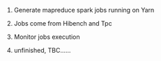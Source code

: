 1. Generate mapreduce spark jobs running on Yarn

2. Jobs come from Hibench and Tpc

3. Monitor jobs execution

4. unfinished, TBC......
